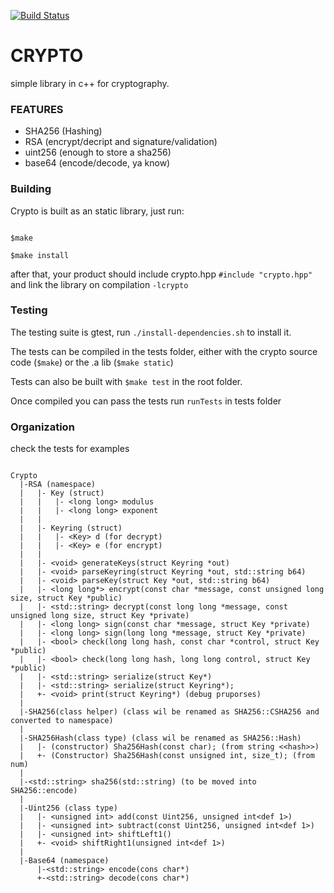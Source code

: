 [![Build Status](https://travis-ci.org/PRDeving/Crypto.svg?branch=master)](https://travis-ci.org/PRDeving/Crypto)

# CRYPTO

simple library in c++ for cryptography.

### FEATURES

- SHA256 (Hashing)
- RSA (encrypt/decript and signature/validation)
- uint256 (enough to store a sha256)
- base64 (encode/decode, ya know)

### Building

Crypto is built as an static library, just run:

```

$make

$make install

```

after that, your product should include crypto.hpp `#include "crypto.hpp"` and link the library on compilation `-lcrypto`


### Testing

The testing suite is gtest, run `./install-dependencies.sh` to install it.

The tests can be compiled in the tests folder, either with the crypto source code (`$make`) or the .a lib (`$make static`)

Tests can also be built with `$make test` in the root folder.

Once compiled you can pass the tests run `runTests` in tests folder


### Organization

check the tests for examples

```

Crypto
  |-RSA (namespace)
  |   |- Key (struct)
  |   |   |- <long long> modulus
  |   |   |- <long long> exponent
  |   |
  |   |- Keyring (struct)
  |   |   |- <Key> d (for decrypt)
  |   |   |- <Key> e (for encrypt)
  |   |
  |   |- <void> generateKeys(struct Keyring *out)
  |   |- <void> parseKeyring(struct Keyring *out, std::string b64)
  |   |- <void> parseKey(struct Key *out, std::string b64)
  |   |- <long long*> encrypt(const char *message, const unsigned long size, struct Key *public)
  |   |- <std::string> decrypt(const long long *message, const unsigned long size, struct Key *private)
  |   |- <long long> sign(const char *message, struct Key *private)
  |   |- <long long> sign(long long *message, struct Key *private)
  |   |- <bool> check(long long hash, const char *control, struct Key *public)
  |   |- <bool> check(long long hash, long long control, struct Key *public)
  |   |- <std::string> serialize(struct Key*)
  |   |- <std::string> serialize(struct Keyring*);
  |   +- <void> print(struct Keyring*) (debug pruporses)
  |
  |-SHA256(class helper) (class wil be renamed as SHA256::CSHA256 and converted to namespace)
  |
  |-SHA256Hash(class type) (class wil be renamed as SHA256::Hash)
  |   |- (constructor) Sha256Hash(const char); (from string <<hash>>)
  |   +- (Constructor) Sha256Hash(const unsigned int, size_t); (from num)
  |
  |-<std::string> sha256(std::string) (to be moved into SHA256::encode)
  |
  |-Uint256 (class type)
  |   |- <unsigned int> add(const Uint256, unsigned int<def 1>)
  |   |- <unsigned int> subtract(const Uint256, unsigned int<def 1>)
  |   |- <unsigned int> shiftLeft1()
  |   +- <void> shiftRight1(unsigned int<def 1>)
  |
  |-Base64 (namespace)
      |-<std::string> encode(cons char*)
      +-<std::string> decode(cons char*)

```

